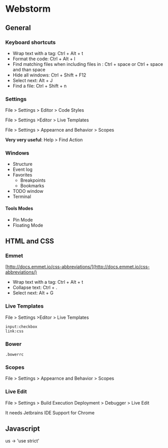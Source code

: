 # Webstorm

## General

### Keyboard shortcuts

* Wrap text with a tag: Ctrl + Alt + t
* Format the code: Ctrl + Alt + l
* Find matching files when including files in <link> : Ctrl + space or Ctrl + space and than space
* Hide all windows: Ctrl + Shift + F12
* Select next: Alt + J
* Find a file: Ctrl + Shift + n

### Settings

File > Settings > Editor > Code Styles

File > Settings >Editor > Live Templates

File > Settings > Appearnce and Behavior > Scopes

**Very very useful**: Help > Find Action


### Windows

+ Structure
+ Event log
+ Favorites
    - Breakpoints
    - Bookmarks
+ TODO window
+ Terminal

#### Tools Modes

+ Pin Mode
+ Floating Mode

## HTML and CSS

### Emmet

[http://docs.emmet.io/css-abbreviations/](http://docs.emmet.io/css-abbreviations/)

* Wrap text with a tag: Ctrl + Alt + t
* Collapse text: Ctrl + .
* Select next: Alt + G

### Live Templates

File > Settings >Editor > Live Templates

```
input:checkbox
link:css
```

### Bower

```
.bowerrc
```

### Scopes

File > Settings > Appearnce and Behavior > Scopes

### Live Edit

File > Settings > Build Execution Deployment > Debugger > Live Edit

It needs Jetbrains IDE Support for Chrome


## Javascript

us -> 'use strict'